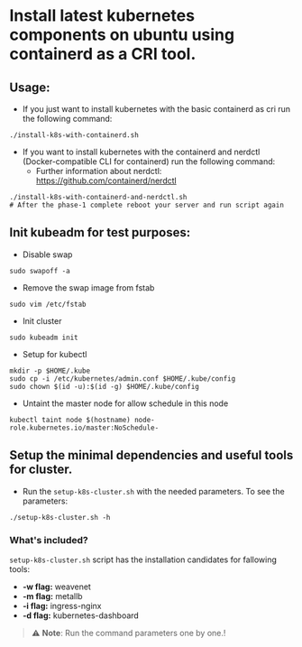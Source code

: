 # Install latest kubernetes components on ubuntu using containerd as a CRI tool.

## Usage:

- If you just want to install kubernetes with the basic containerd as cri run the following command:

```
./install-k8s-with-containerd.sh
```

- If you want to install kubernetes with the containerd and nerdctl (Docker-compatible CLI for containerd) run the following command:
  - Further information about nerdctl: https://github.com/containerd/nerdctl

```
./install-k8s-with-containerd-and-nerdctl.sh
# After the phase-1 complete reboot your server and run script again
```

## Init kubeadm for test purposes:

- Disable swap

```
sudo swapoff -a
```

- Remove the swap image from fstab
```
sudo vim /etc/fstab
```

- Init cluster 
```
sudo kubeadm init
```

- Setup for kubectl
```
mkdir -p $HOME/.kube
sudo cp -i /etc/kubernetes/admin.conf $HOME/.kube/config
sudo chown $(id -u):$(id -g) $HOME/.kube/config
```

- Untaint the master node for allow schedule in this node
```
kubectl taint node $(hostname) node-role.kubernetes.io/master:NoSchedule-
```

## Setup the minimal dependencies and useful tools for cluster.

- Run the `setup-k8s-cluster.sh` with the needed parameters. To see the parameters:
```
./setup-k8s-cluster.sh -h
```

### What's included?
`setup-k8s-cluster.sh` script has the installation candidates for fallowing tools:
- **-w flag:** weavenet
- **-m flag:** metallb
- **-i flag:** ingress-nginx
- **-d flag:** kubernetes-dashboard

> :warning: **Note**: Run the command parameters one by one.!
